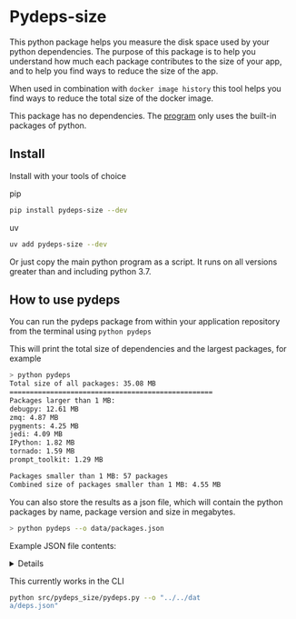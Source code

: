# Pydeps-size

This python package helps you measure the disk space used by your python dependencies. The purpose of this package is to help you understand how much each package contributes to the size of your app, and to help you find ways to reduce the size of the app.

When used in combination with `docker image history` this tool helps you find ways to reduce the total size of the docker image.

This package has no dependencies. The [program](/src/pydeps_size/pydeps.py) only uses the built-in packages of python.

## Install

Install with your tools of choice

pip
```bash
pip install pydeps-size --dev
```

uv
```bash
uv add pydeps-size --dev
```

Or just copy the main python program as a script. It runs on all versions greater than and including python 3.7.

## How to use pydeps

You can run the pydeps package from within your application repository from the terminal using `python pydeps`

This will print the total size of dependencies and the largest packages, for example

```bash
> python pydeps
Total size of all packages: 35.08 MB
==================================================
Packages larger than 1 MB:
debugpy: 12.61 MB
zmq: 4.87 MB
pygments: 4.25 MB
jedi: 4.09 MB
IPython: 1.82 MB
tornado: 1.59 MB
prompt_toolkit: 1.29 MB

Packages smaller than 1 MB: 57 packages
Combined size of packages smaller than 1 MB: 4.55 MB
```

You can also store the results as a json file, which will contain the python packages by name, package version and size in megabytes.

```bash
> python pydeps --o data/packages.json
```

Example JSON file contents:

<details>
```json
[
  {
    "name": "appnope",
    "version": "0.1.4",
    "size_MB": 0.01
  },
  {
    "name": "asttokens",
    "version": "3.0.0",
    "size_MB": 0.02
  },
  {
    "name": "comm",
    "version": "0.2.2",
    "size_MB": 0.03
  },
  {
    "name": "debugpy",
    "version": "1.8.14",
    "size_MB": 0.04
  },
  {
    "name": "decorator",
    "version": "5.2.1",
    "size_MB": 0.02
  },
  {
    "name": "executing",
    "version": "2.2.0",
    "size_MB": 0.16
  },
  {
    "name": "ipykernel",
    "version": "6.29.5",
    "size_MB": 0.0
  },
  {
    "name": "ipython",
    "version": "9.3.0",
    "size_MB": 0.02
  },
  {
    "name": "ipython-pygments-lexers",
    "version": "1.1.1",
    "size_MB": null
  },
  {
    "name": "jedi",
    "version": "0.19.2",
    "size_MB": 0.24
  },
  {
    "name": "jupyter-client",
    "version": "8.6.3",
    "size_MB": null
  },
  {
    "name": "jupyter-core",
    "version": "5.8.1",
    "size_MB": null
  },
  {
    "name": "matplotlib-inline",
    "version": "0.1.7",
    "size_MB": null
  },
  {
    "name": "nest-asyncio",
    "version": "1.6.0",
    "size_MB": null
  },
  {
    "name": "packaging",
    "version": "25.0",
    "size_MB": 0.23
  },
  {
    "name": "parso",
    "version": "0.8.4",
    "size_MB": 0.02
  },
  {
    "name": "pexpect",
    "version": "4.9.0",
    "size_MB": 0.01
  },
  {
    "name": "platformdirs",
    "version": "4.3.8",
    "size_MB": 0.01
  },
  {
    "name": "prompt-toolkit",
    "version": "3.0.51",
    "size_MB": null
  },
  {
    "name": "psutil",
    "version": "7.0.0",
    "size_MB": 0.03
  },
  {
    "name": "ptyprocess",
    "version": "0.7.0",
    "size_MB": 0.0
  },
  {
    "name": "pure-eval",
    "version": "0.2.3",
    "size_MB": null
  },
  {
    "name": "pygments",
    "version": "2.19.1",
    "size_MB": 0.04
  },
  {
    "name": "python-dateutil",
    "version": "2.9.0.post0",
    "size_MB": null
  },
  {
    "name": "pyzmq",
    "version": "26.4.0",
    "size_MB": 0.04
  },
  {
    "name": "ruff",
    "version": "0.11.12",
    "size_MB": 0.0
  },
  {
    "name": "six",
    "version": "1.17.0",
    "size_MB": 0.03
  },
  {
    "name": "stack-data",
    "version": "0.6.3",
    "size_MB": null
  },
  {
    "name": "tornado",
    "version": "6.5.1",
    "size_MB": 1.78
  },
  {
    "name": "traitlets",
    "version": "5.14.3",
    "size_MB": 0.01
  },
  {
    "name": "wcwidth",
    "version": "0.2.13",
    "size_MB": 0.51
  }
]
```
</details>


This currently works in the CLI 

```bash
python src/pydeps_size/pydeps.py --o "../../dat
a/deps.json"
```
